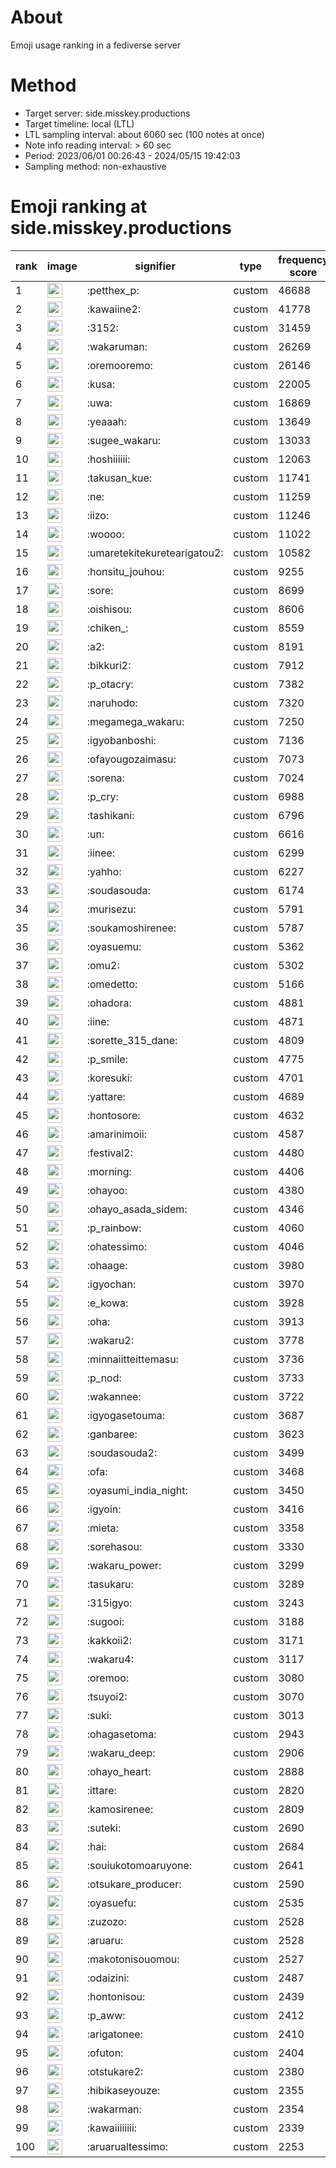 # About
Emoji usage ranking in a fediverse server

# Method
- Target server: side.misskey.productions
- Target timeline: local (LTL)
- LTL sampling interval: about 6060 sec (100 notes at once)
- Note info reading interval: > 60 sec
- Period: 2023/06/01 00:26:43 - 2024/05/15 19:42:03 
- Sampling method: non-exhaustive

# Emoji ranking at side.misskey.productions

|rank|image|signifier|type|frequency score|
|----|----|----|----|----|
|1|<img height="24" src="https://side.misskey.productions/emoji/petthex_p.webp">|:petthex_p:|custom|46688|
|2|<img height="24" src="https://side.misskey.productions/emoji/kawaiine2.webp">|:kawaiine2:|custom|41778|
|3|<img height="24" src="https://side.misskey.productions/emoji/3152.webp">|:3152:|custom|31459|
|4|<img height="24" src="https://side.misskey.productions/emoji/wakaruman.webp">|:wakaruman:|custom|26269|
|5|<img height="24" src="https://side.misskey.productions/emoji/oremooremo.webp">|:oremooremo:|custom|26146|
|6|<img height="24" src="https://side.misskey.productions/emoji/kusa.webp">|:kusa:|custom|22005|
|7|<img height="24" src="https://side.misskey.productions/emoji/uwa.webp">|:uwa:|custom|16869|
|8|<img height="24" src="https://side.misskey.productions/emoji/yeaaah.webp">|:yeaaah:|custom|13649|
|9|<img height="24" src="https://side.misskey.productions/emoji/sugee_wakaru.webp">|:sugee_wakaru:|custom|13033|
|10|<img height="24" src="https://side.misskey.productions/emoji/hoshiiiiii.webp">|:hoshiiiiii:|custom|12063|
|11|<img height="24" src="https://side.misskey.productions/emoji/takusan_kue.webp">|:takusan_kue:|custom|11741|
|12|<img height="24" src="https://side.misskey.productions/emoji/ne.webp">|:ne:|custom|11259|
|13|<img height="24" src="https://side.misskey.productions/emoji/iizo.webp">|:iizo:|custom|11246|
|14|<img height="24" src="https://side.misskey.productions/emoji/woooo.webp">|:woooo:|custom|11022|
|15|<img height="24" src="https://side.misskey.productions/emoji/umaretekitekuretearigatou2.webp">|:umaretekitekuretearigatou2:|custom|10582|
|16|<img height="24" src="https://side.misskey.productions/emoji/honsitu_jouhou.webp">|:honsitu_jouhou:|custom|9255|
|17|<img height="24" src="https://side.misskey.productions/emoji/sore.webp">|:sore:|custom|8699|
|18|<img height="24" src="https://side.misskey.productions/emoji/oishisou.webp">|:oishisou:|custom|8606|
|19|<img height="24" src="https://side.misskey.productions/emoji/chiken_.webp">|:chiken_:|custom|8559|
|20|<img height="24" src="https://side.misskey.productions/emoji/a2.webp">|:a2:|custom|8191|
|21|<img height="24" src="https://side.misskey.productions/emoji/bikkuri2.webp">|:bikkuri2:|custom|7912|
|22|<img height="24" src="https://side.misskey.productions/emoji/p_otacry.webp">|:p_otacry:|custom|7382|
|23|<img height="24" src="https://side.misskey.productions/emoji/naruhodo.webp">|:naruhodo:|custom|7320|
|24|<img height="24" src="https://side.misskey.productions/emoji/megamega_wakaru.webp">|:megamega_wakaru:|custom|7250|
|25|<img height="24" src="https://side.misskey.productions/emoji/igyobanboshi.webp">|:igyobanboshi:|custom|7136|
|26|<img height="24" src="https://side.misskey.productions/emoji/ofayougozaimasu.webp">|:ofayougozaimasu:|custom|7073|
|27|<img height="24" src="https://side.misskey.productions/emoji/sorena.webp">|:sorena:|custom|7024|
|28|<img height="24" src="https://side.misskey.productions/emoji/p_cry.webp">|:p_cry:|custom|6988|
|29|<img height="24" src="https://side.misskey.productions/emoji/tashikani.webp">|:tashikani:|custom|6796|
|30|<img height="24" src="https://side.misskey.productions/emoji/un.webp">|:un:|custom|6616|
|31|<img height="24" src="https://side.misskey.productions/emoji/iinee.webp">|:iinee:|custom|6299|
|32|<img height="24" src="https://side.misskey.productions/emoji/yahho.webp">|:yahho:|custom|6227|
|33|<img height="24" src="https://side.misskey.productions/emoji/soudasouda.webp">|:soudasouda:|custom|6174|
|34|<img height="24" src="https://side.misskey.productions/emoji/murisezu.webp">|:murisezu:|custom|5791|
|35|<img height="24" src="https://side.misskey.productions/emoji/soukamoshirenee.webp">|:soukamoshirenee:|custom|5787|
|36|<img height="24" src="https://side.misskey.productions/emoji/oyasuemu.webp">|:oyasuemu:|custom|5362|
|37|<img height="24" src="https://side.misskey.productions/emoji/omu2.webp">|:omu2:|custom|5302|
|38|<img height="24" src="https://side.misskey.productions/emoji/omedetto.webp">|:omedetto:|custom|5166|
|39|<img height="24" src="https://side.misskey.productions/emoji/ohadora.webp">|:ohadora:|custom|4881|
|40|<img height="24" src="https://side.misskey.productions/emoji/iine.webp">|:iine:|custom|4871|
|41|<img height="24" src="https://side.misskey.productions/emoji/sorette_315_dane.webp">|:sorette_315_dane:|custom|4809|
|42|<img height="24" src="https://side.misskey.productions/emoji/p_smile.webp">|:p_smile:|custom|4775|
|43|<img height="24" src="https://side.misskey.productions/emoji/koresuki.webp">|:koresuki:|custom|4701|
|44|<img height="24" src="https://side.misskey.productions/emoji/yattare.webp">|:yattare:|custom|4689|
|45|<img height="24" src="https://side.misskey.productions/emoji/hontosore.webp">|:hontosore:|custom|4632|
|46|<img height="24" src="https://side.misskey.productions/emoji/amarinimoii.webp">|:amarinimoii:|custom|4587|
|47|<img height="24" src="https://side.misskey.productions/emoji/festival2.webp">|:festival2:|custom|4480|
|48|<img height="24" src="https://side.misskey.productions/emoji/morning.webp">|:morning:|custom|4406|
|49|<img height="24" src="https://side.misskey.productions/emoji/ohayoo.webp">|:ohayoo:|custom|4380|
|50|<img height="24" src="https://side.misskey.productions/emoji/ohayo_asada_sidem.webp">|:ohayo_asada_sidem:|custom|4346|
|51|<img height="24" src="https://side.misskey.productions/emoji/p_rainbow.webp">|:p_rainbow:|custom|4060|
|52|<img height="24" src="https://side.misskey.productions/emoji/ohatessimo.webp">|:ohatessimo:|custom|4046|
|53|<img height="24" src="https://side.misskey.productions/emoji/ohaage.webp">|:ohaage:|custom|3980|
|54|<img height="24" src="https://side.misskey.productions/emoji/igyochan.webp">|:igyochan:|custom|3970|
|55|<img height="24" src="https://side.misskey.productions/emoji/e_kowa.webp">|:e_kowa:|custom|3928|
|56|<img height="24" src="https://side.misskey.productions/emoji/oha.webp">|:oha:|custom|3913|
|57|<img height="24" src="https://side.misskey.productions/emoji/wakaru2.webp">|:wakaru2:|custom|3778|
|58|<img height="24" src="https://side.misskey.productions/emoji/minnaiitteittemasu.webp">|:minnaiitteittemasu:|custom|3736|
|59|<img height="24" src="https://side.misskey.productions/emoji/p_nod.webp">|:p_nod:|custom|3733|
|60|<img height="24" src="https://side.misskey.productions/emoji/wakannee.webp">|:wakannee:|custom|3722|
|61|<img height="24" src="https://side.misskey.productions/emoji/igyogasetouma.webp">|:igyogasetouma:|custom|3687|
|62|<img height="24" src="https://side.misskey.productions/emoji/ganbaree.webp">|:ganbaree:|custom|3623|
|63|<img height="24" src="https://side.misskey.productions/emoji/soudasouda2.webp">|:soudasouda2:|custom|3499|
|64|<img height="24" src="https://side.misskey.productions/emoji/ofa.webp">|:ofa:|custom|3468|
|65|<img height="24" src="https://side.misskey.productions/emoji/oyasumi_india_night.webp">|:oyasumi_india_night:|custom|3450|
|66|<img height="24" src="https://side.misskey.productions/emoji/igyoin.webp">|:igyoin:|custom|3416|
|67|<img height="24" src="https://side.misskey.productions/emoji/mieta.webp">|:mieta:|custom|3358|
|68|<img height="24" src="https://side.misskey.productions/emoji/sorehasou.webp">|:sorehasou:|custom|3330|
|69|<img height="24" src="https://side.misskey.productions/emoji/wakaru_power.webp">|:wakaru_power:|custom|3299|
|70|<img height="24" src="https://side.misskey.productions/emoji/tasukaru.webp">|:tasukaru:|custom|3289|
|71|<img height="24" src="https://side.misskey.productions/emoji/315igyo.webp">|:315igyo:|custom|3243|
|72|<img height="24" src="https://side.misskey.productions/emoji/sugooi.webp">|:sugooi:|custom|3188|
|73|<img height="24" src="https://side.misskey.productions/emoji/kakkoii2.webp">|:kakkoii2:|custom|3171|
|74|<img height="24" src="https://side.misskey.productions/emoji/wakaru4.webp">|:wakaru4:|custom|3117|
|75|<img height="24" src="https://side.misskey.productions/emoji/oremoo.webp">|:oremoo:|custom|3080|
|76|<img height="24" src="https://side.misskey.productions/emoji/tsuyoi2.webp">|:tsuyoi2:|custom|3070|
|77|<img height="24" src="https://side.misskey.productions/emoji/suki.webp">|:suki:|custom|3013|
|78|<img height="24" src="https://side.misskey.productions/emoji/ohagasetoma.webp">|:ohagasetoma:|custom|2943|
|79|<img height="24" src="https://side.misskey.productions/emoji/wakaru_deep.webp">|:wakaru_deep:|custom|2906|
|80|<img height="24" src="https://side.misskey.productions/emoji/ohayo_heart.webp">|:ohayo_heart:|custom|2888|
|81|<img height="24" src="https://side.misskey.productions/emoji/ittare.webp">|:ittare:|custom|2820|
|82|<img height="24" src="https://side.misskey.productions/emoji/kamosirenee.webp">|:kamosirenee:|custom|2809|
|83|<img height="24" src="https://side.misskey.productions/emoji/suteki.webp">|:suteki:|custom|2690|
|84|<img height="24" src="https://side.misskey.productions/emoji/hai.webp">|:hai:|custom|2684|
|85|<img height="24" src="https://side.misskey.productions/emoji/souiukotomoaruyone.webp">|:souiukotomoaruyone:|custom|2641|
|86|<img height="24" src="https://side.misskey.productions/emoji/otsukare_producer.webp">|:otsukare_producer:|custom|2590|
|87|<img height="24" src="https://side.misskey.productions/emoji/oyasuefu.webp">|:oyasuefu:|custom|2535|
|88|<img height="24" src="https://side.misskey.productions/emoji/zuzozo.webp">|:zuzozo:|custom|2528|
|89|<img height="24" src="https://side.misskey.productions/emoji/aruaru.webp">|:aruaru:|custom|2528|
|90|<img height="24" src="https://side.misskey.productions/emoji/makotonisouomou.webp">|:makotonisouomou:|custom|2527|
|91|<img height="24" src="https://side.misskey.productions/emoji/odaizini.webp">|:odaizini:|custom|2487|
|92|<img height="24" src="https://side.misskey.productions/emoji/hontonisou.webp">|:hontonisou:|custom|2439|
|93|<img height="24" src="https://side.misskey.productions/emoji/p_aww.webp">|:p_aww:|custom|2412|
|94|<img height="24" src="https://side.misskey.productions/emoji/arigatonee.webp">|:arigatonee:|custom|2410|
|95|<img height="24" src="https://side.misskey.productions/emoji/ofuton.webp">|:ofuton:|custom|2404|
|96|<img height="24" src="https://side.misskey.productions/emoji/otstukare2.webp">|:otstukare2:|custom|2380|
|97|<img height="24" src="https://side.misskey.productions/emoji/hibikaseyouze.webp">|:hibikaseyouze:|custom|2355|
|98|<img height="24" src="https://side.misskey.productions/emoji/wakarman.webp">|:wakarman:|custom|2354|
|99|<img height="24" src="https://side.misskey.productions/emoji/kawaiiiiiiii.webp">|:kawaiiiiiiii:|custom|2339|
|100|<img height="24" src="https://side.misskey.productions/emoji/aruarualtessimo.webp">|:aruarualtessimo:|custom|2253|
